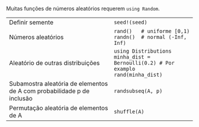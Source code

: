Muitas funções de números aleatórios requerem `using Random`.

|                                                               |                                                                                      |
| ------------------------------------------------------------- | ------------------------------------------------------------------------------------ |
| Definir semente                                               | `seed!(seed)`                                                                        |
| Números aleatórios                                            | `rand()   # uniforme [0,1)`<br>`randn()  # normal (-Inf, Inf)`                        |
| Aleatório de outras distribuições                             | `using Distributions`<br>`minha_dist = Bernoulli(0.2) # Por examplo`<br>`rand(minha_dist)` |
| Subamostra aleatória de elementos de A com probabilidade p de inclusão | `randsubseq(A, p)`                                                                   |
| Permutação aleatória de elementos de A                              | `shuffle(A)`                                                                         |
